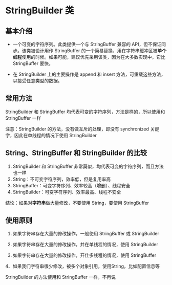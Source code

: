 # StringBuilder 类

## 基本介绍

- 一个可变的字符序列。此类提供一个与 StringBuffer 兼容的 API，但不保证同步。该类被设计用作 StringBuffer 的一个简易替换，用在字符串缓冲区被**单个线程**使用的时候。如果可能，建议优先采用该类，因为在大多数实现中，它比 StringBuffer 要快。

- 在 StringBuilder 上的主要操作是 append 和 insert 方法，可重载这些方法，以接受任意类型的数据。

## 常用方法

StringBuilder 和 StringBuffer 均代表可变的字符序列，方法是样的，所以使用和 StringBuffer 一样

注意：StringBuilder 的方法，没有做互斥的处理，即没有 synchronized 关键字，因此在单线程的情况下使用 StringBuilder

## String、StringBuffer 和 StringBuilder 的比较

1) StringBuilder 和 StringBuffer 非常莫似，均代表可变的字符序列，而且方法也一样
2) String：不可变字符序列，效率低，但是复用率高
3) StringBuffer：可变字符序列、效率较高（增删）、线程安全
4) StringBuilder：可变字符序列、效率最高、线程不安全

结论：如果对**字符串**做大量修改，不要使用 String，要使用 StringBuffer

## 使用原则

1. 如果字符串存在大量的修改操作，一般使用 StringBuffer 或 StringBuilder

2. 如果字符串存在大量的修改操作，并在单线程的情况，使用 StringBuilder

3. 如果字符串存在大量的修改操作，开仕多线程的情况，使用 StringBuffer

4、如果我们字符串很少修改，被多个对象引用，使用String，比如配置信息等

StringBuilder 的方法使用和 StringBuffer 一样，不再说
